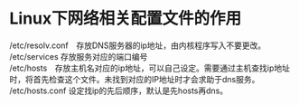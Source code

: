 # Linux下网络相关配置文件的作用
/etc/resolv.conf　存放DNS服务器的ip地址，由内核程序写入不要更改。  
/etc/services    存放服务对应的端口编号  
/etc/hosts　存放主机名对应的ip地址，可以自己设定。需要通过主机查找ip地址时，将首先检查这个文件。未找到对应的IP地址时才会求助于dns服务。  
/etc/hosts.conf    设定找ip的先后顺序，默认是先hosts再dns。  
